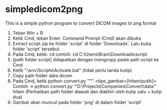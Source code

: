 # simpledicom2png
This is a simple python program to convert DICOM images to png format

1. Tekan Win + R
2. Ketik Cmd, tekan Enter. Command Prompt (Cmd) akan dibuka
3. Extract script.zip ke folder 'script' di folder 'Downloads'. Lalu buka folder 'script' tersebut.
4. Pada Cmd, ketik:
cd <path folder script>
contoh: cd C:\Users\Brain\Downloads\\script
5. [path folder script] didapatkan dengan mengcopy paste path script ke Cmd
6. Ketik ".\env\Scripts\Activate.bat" (tidak perlu tanda kutip)
7. Copy path folder data dicom
8. Pada Cmd, ketik
python convert.py '"<path folder>"' <tipe_gambar=[hitam/putih]>
Contoh -> python convert.py '"D:\Projects\Companies\Convert\data"' hitam (Perhatikan path folder diawali dan diakhiri oleh kutip satu + kutip dua)
9. Gambar akan muncul pada folder 'png' di dalam folder 'script'
